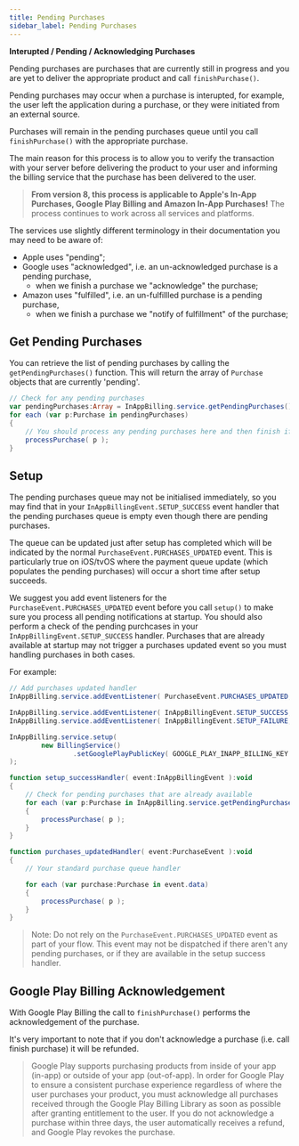 ```yaml
---
title: Pending Purchases
sidebar_label: Pending Purchases
---
```


**Interupted / Pending / Acknowledging Purchases**

Pending purchases are purchases that are currently still in progress and you are yet to deliver the appropriate product and call `finishPurchase()`.

Pending purchases may occur when a purchase is interupted, for example, the user left the application during a purchase, or they were initiated from an external source.

Purchases will remain in the pending purchases queue until you call `finishPurchase()` with the appropriate purchase. 

The main reason for this process is to allow you to verify the transaction with your server before delivering the product to your user and informing the billing service that the purchase has been delivered to the user.


>
> **From version 8, this process is applicable to Apple's In-App Purchases, Google Play Billing and Amazon In-App Purchases!** 
> The process continues to work across all services and platforms.
>

The services use slightly different terminology in their documentation you may need to be aware of:

- Apple uses "pending";
- Google uses "acknowledged", i.e. an un-acknowledged purchase is a pending purchase, 
	- when we finish a purchase we "acknowledge" the purchase;
- Amazon uses "fulfilled", i.e. an un-fulfillled purchase is a pending purchase, 
	- when we finish a purchase we "notify of fulfillment" of the purchase;




## Get Pending Purchases

You can retrieve the list of pending purchases by calling the `getPendingPurchases()` function. This will return the array of `Purchase` objects that are currently 'pending'.


```actionscript
// Check for any pending purchases
var pendingPurchases:Array = InAppBilling.service.getPendingPurchases();
for each (var p:Purchase in pendingPurchases)
{
	// You should process any pending purchases here and then finish if necessary
	processPurchase( p );
}
```


## Setup

The pending purchases queue may not be initialised immediately, so you may find that in your `InAppBillingEvent.SETUP_SUCCESS` event handler that the pending purchases queue is empty even though there are pending purchases.

The queue can be updated just after setup has completed which will be indicated by the normal `PurchaseEvent.PURCHASES_UPDATED` event. This is particularly true on iOS/tvOS where the payment queue update (which populates the pending purchases) will occur a short time after setup succeeds.

We suggest you add event listeners for the `PurchaseEvent.PURCHASES_UPDATED` event before you call `setup()` to make sure you process all pending notifications at startup. You should also perform a check of the pending purchcases in your `InAppBillingEvent.SETUP_SUCCESS` handler. Purchases that are already available at startup may not trigger a purchases updated event so you must handling purchases in both cases.


For example: 

```actionscript
// Add purchases updated handler
InAppBilling.service.addEventListener( PurchaseEvent.PURCHASES_UPDATED,	purchases_updatedHandler );

InAppBilling.service.addEventListener( InAppBillingEvent.SETUP_SUCCESS, setup_successHandler );
InAppBilling.service.addEventListener( InAppBillingEvent.SETUP_FAILURE, setup_failureHandler );

InAppBilling.service.setup(
        new BillingService()
                .setGooglePlayPublicKey( GOOGLE_PLAY_INAPP_BILLING_KEY )
);

function setup_successHandler( event:InAppBillingEvent ):void 
{
	// Check for pending purchases that are already available
	for each (var p:Purchase in InAppBilling.service.getPendingPurchases())
	{
		processPurchase( p );
	}
}

function purchases_updatedHandler( event:PurchaseEvent ):void 
{
	// Your standard purchase queue handler

	for each (var purchase:Purchase in event.data)
	{
		processPurchase( p );
	}
}
```

>
> Note: Do not rely on the `PurchaseEvent.PURCHASES_UPDATED` event as part of your flow. This event may not be dispatched if there aren't any pending purchases, or if they are available in the setup success handler.
>




## Google Play Billing Acknowledgement 

With Google Play Billing the call to `finishPurchase()` performs the acknowledgement of the purchase.

It's very important to note that if you don't acknowledge a purchase (i.e. call finish purchase) it will be refunded.

>
> Google Play supports purchasing products from inside of your app (in-app) or outside of your app (out-of-app). In order for Google Play to ensure a consistent purchase experience regardless of where the user purchases your product, you must acknowledge all purchases received through the Google Play Billing Library as soon as possible after granting entitlement to the user. If you do not acknowledge a purchase within three days, the user automatically receives a refund, and Google Play revokes the purchase. 
>




